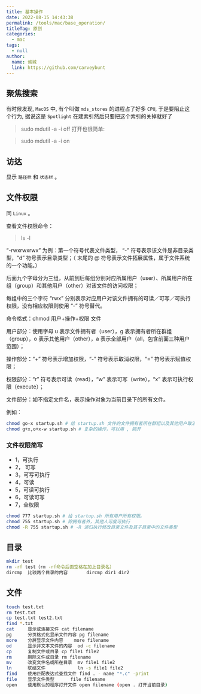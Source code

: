 ```yaml
---
title: 基本操作
date: 2022-08-15 14:43:38
permalink: /tools/mac/base_operation/
titleTag: 原创
categories: 
  - mac
tags: 
  - null
author: 
  name: 诚城
  link: https://github.com/carveybunt
---
```


## 聚焦搜索

有时候发现, `MacOS` 中, 有个叫做 `mds_stores` 的进程占了好多 `CPU`, 于是要阻止这个行为, 据说这是 `Spotlight` 在建索引然后只要把这个索引的关掉就好了

> sudo mdutil -a -i off
打开也很简单:

> sudo mdutil -a -i on

## 访达

显示 `路径栏` 和 `状态栏` 。

## 文件权限

同 `Linux` 。

查看文件权限命令：

> ls -l

“-rwxrwxrwx” 为例：第一个符号代表文件类型， “-” 符号表示该文件是非目录类型，“d” 符号表示目录类型；（ 末尾的 @ 符号表示文件拓展属性，属于文件系统的一个功能。）

后面九个字母分为三组，从前到后每组分别对应所属用户（user）、所属用户所在组（group）和其他用户（other）对该文件的访问权限；

每组中的三个字符 “rwx” 分别表示对应用户对该文件拥有的可读／可写／可执行权限，没有相应权限则使用 “-” 符号替代。

命令格式：chmod 用户+操作+权限 文件

用户部分：使用字母 u 表示文件拥有者（user），g 表示拥有者所在群组（group），o 表示其他用户（other），a 表示全部用户（all，包含前面三种用户范围）；

操作部分：“+” 符号表示增加权限，“-” 符号表示取消权限，“=” 符号表示赋值权限；

权限部分：“r” 符号表示可读（read），“w” 表示可写（write），“x” 表示可执行权限（execute）；

文件部分：如不指定文件名，表示操作对象为当前目录下的所有文件。

例如：

```sh
chmod go-x startup.sh # 给 startup.sh 文件的文件拥有者所在群组以及其他用户取消执行权限。
chmod g+x,o+x-w startup.sh # 复杂的操作，可以用 , 隔开
```

### 文件权限简写

- 1，可执行
- 2， 可写
- 3，可写可执行
- 4，可读
- 5，可读可执行
- 6，可读可写
- 7，全权限

```sh
chmod 777 startup.sh # 给 startup.sh 所有用户所有权限。
chmod 755 startup.sh # 除拥有者外，其他人可度可执行
chmod -R 755 startup.sh # -R 递归执行修改目录文件及其子目录中的文件类型
```

## 目录

```sh
mkdir test
rm -rf test（rm -rf命令后面空格在加上目录名）
dircmp	比较两个目录的内容		dircmp dir1 dir2 
```

## 文件

```sh
touch test.txt
rm test.txt
cp test.txt test2.txt
find *.txt
cat 	显示或连接文件	cat filename
pg		分页格式化显示文件内容	pg filename
more	分屏显示文件内容	more filename 
od		显示非文本文件的内容	od -c filename
cp		复制文件或目录	cp file1 file2 
rm 		删除文件或目录	rm filename
mv		改变文件名或所在目录	mv file1 file2
ln		联结文件			ln -s file1 file2 
find	使用匹配表达式查找文件	find . - name "*.c" -print
file	显示文件类型		file filename
open	使用默认的程序打开文件	open filename (open . 打开当前目录)
```
